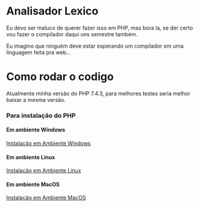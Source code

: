 # Analisador Lexico
Eu devo ser maluco de querer fazer isso em PHP, mas bora la, se der certo vou fazer o compilador daqui uns semestre também.

Eu imagino que ninguém deve estar esperando um compilador em uma linguagem feita pra web...
# Como rodar o codigo
Atualmente minha versão do PHP 7.4.3, para melhores testes seria melhor baixar a mesma versão.
### Para instalação do PHP
#### Em ambiente Windows
[Instalação em Ambiente Windows](https://github.com/DanielHe4rt/php4noobs/blob/master/2-Ambiente/2-Ambiente-windows.md)
#### Em ambiente Linux
[Instalação em Ambiente Linux](https://github.com/DanielHe4rt/php4noobs/blob/master/2-Ambiente/3-Ambiente-linux.md)
#### Em ambiente MacOS
[Instalação em Ambiente MacOS](https://github.com/DanielHe4rt/php4noobs/blob/master/2-Ambiente/4-Ambiente-macos.md)

